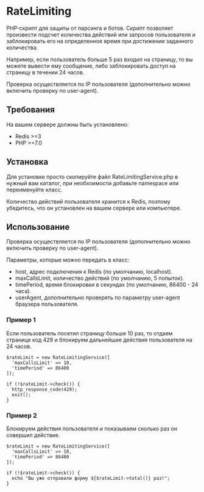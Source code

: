 # RateLimiting

PHP-скрипт для защиты от парсинга и ботов. Скрипт позволяет произвести подсчет количества действий или запросов пользователя и заблокировать его на определенное время при достижении заданного количества.

Например, если пользователь больше 5 раз входил на страницу, то вы можете вывести ему сообщение, либо заблокировать доступ на страницу в течении 24 часов.

Проверка осуществляется по IP пользователя (дополнительно можно включить проверку по user-agent).

## Требования

На вашем сервере должны быть установлено:

- Redis >=3
- PHP >=7.0

## Установка

Для установке просто скопируйте файл RateLimitingService.php в нужный вам каталог, при необхоимости добавьте namespace или переименуйте класс.

Количество действий пользователя хранится к Redis, поэтому убедитесь, что он установлен на вашем сервере или компьютере.

## Использование

Проверка осуществляется по IP пользователя (дополнительно можно включить проверку по user-agent).

Параметры, которые можно передать в класс:

- host, адрес подключения к Redis (по умолчанию, localhost).
- maxCallsLimit, количество действий (по умолчанию, 5 попыток).
- timePeriod, время блокировки в секундах (по умолчанию, 86400 - 24 часа).
- userAgent, дополнительно проверять по параметру user-agent браузера пользователя.


### Пример 1

Если пользователь посетил страницу больше 10 раз, то отдаем странице код 429 и блокируем дальнейшие действия пользователя на 24 часов.

```
$rateLimit = new RateLimitingService([
  'maxCallsLimit' => 10,
  'timePeriod' => 86400
]);

if (!$rateLimit->check()) {
  http_response_code(429);
  exit();
}
```

### Пример 2

Блокируем действия пользователя и показываем сколько раз он совершил действие.

```
$rateLimit = new RateLimitingService([
  'maxCallsLimit' => 10,
  'timePeriod' => 86400
]);

if (!$rateLimit->check()) {
  echo "Вы уже отправили форму ${$rateLimit->total()} раз!";
}
```

